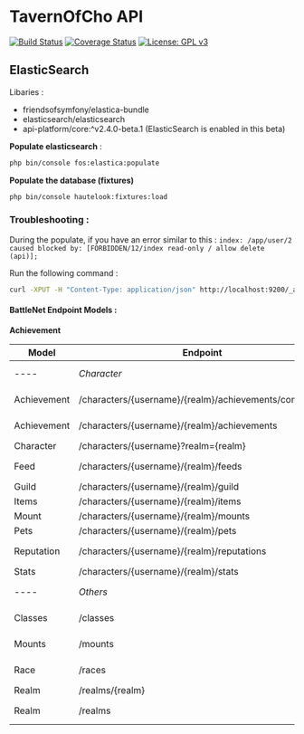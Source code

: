 # TavernOfCho API

[![Build Status](https://api.travis-ci.com/TavernOfCho/api.svg)](https://travis-ci.com/TavernOfCho/api) 
[![Coverage Status](https://coveralls.io/repos/github/TavernOfCho/api/badge.svg)](https://coveralls.io/github/TavernOfCho/api)
[![License: GPL v3](https://img.shields.io/badge/License-GPLv3-blue.svg)](https://www.gnu.org/licenses/gpl-3.0)


## ElasticSearch 

Libaries : 
* friendsofsymfony/elastica-bundle
* elasticsearch/elasticsearch
* api-platform/core:^v2.4.0-beta.1 (ElasticSearch is enabled in this beta)

**Populate elasticsearch** : 
```bash
php bin/console fos:elastica:populate
```

**Populate the database (fixtures)**
```bash
php bin/console hautelook:fixtures:load
```

### Troubleshooting :

During the populate, if you have an error similar to this :
``index: /app/user/2 caused blocked by: [FORBIDDEN/12/index read-only / allow delete (api)];
``

Run the following command : 

```bash
curl -XPUT -H "Content-Type: application/json" http://localhost:9200/_all/_settings -d '{"index.blocks.read_only_allow_delete": null}'
```

#### BattleNet Endpoint Models :

**Achievement**

| Model       | Endpoint                                              | Type             |
| ----        | ----------                                            | ----------       |
| ----        | _Character_                                           | ----------       |
| Achievement | /characters/{username}/{realm}/achievements/completed | GET (collection) | 
| Achievement | /characters/{username}/{realm}/achievements           | GET (collection) | 
| Character   | /characters/{username}?realm={realm}                  | GET (item)       |
| Feed        | /characters/{username}/{realm}/feeds                  | GET (collection) |
| Guild       | /characters/{username}/{realm}/guild                  | GET (item)       |
| Items       | /characters/{username}/{realm}/items                  | GET (item)       |
| Mount       | /characters/{username}/{realm}/mounts                 | GET (item)       |
| Pets        | /characters/{username}/{realm}/pets                   | GET (item)       |
| Reputation  | /characters/{username}/{realm}/reputations            | GET (collection) |
| Stats       | /characters/{username}/{realm}/stats                  | GET (item)       |
| ----        | _Others_                                              | ----------       |
| Classes     | /classes                                              | GET (collection) |
| Mounts      | /mounts                                               | GET (collection) |
| Race        | /races                                                | GET (collection) |
| Realm       | /realms/{realm}                                       | GET (item)       |
| Realm       | /realms                                               | GET (collection) |
